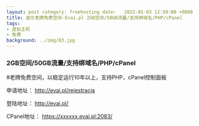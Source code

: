 ```yaml
---
layout: post category: freehosting date:   2022-01-03 12:50:00 +0800
title: 波兰老牌免费空间-Evai.pl 2GB空间/50GB流量/支持绑域名/PHP/cPanel
tags:
- 虚拟主机
- 免费
background: ../img/03.jpg
---
```


### 2GB空间/50GB流量/支持绑域名/PHP/cPanel

#老牌免费空间，以稳定运行10年以上，支持PHP，cPanel控制面板

申请地址：
http://evai.pl/rejestracja

登陆地址：
http://evai.pl/

CPanel地址：
https://xxxxxx.evai.pl:2083/
